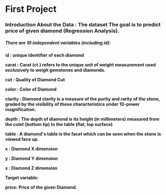 # First Project


### Introduction About the Data : The dataset The goal is to predict price of given diamond (Regression Analysis).

##### There are 10 independent variables (including id):

i**d : unique identifier of each diamond**

**carat : Carat (ct.) refers to the unique unit of weight measurement used exclusively to weigh gemstones and diamonds.**

**cut : Quality of Diamond Cut**

**color : Color of Diamond**

**clarity : Diamond clarity is a measure of the purity and rarity of the stone, graded by the visibility of these characteristics under 10-power magnification.**

**depth : The depth of diamond is its height (in millimeters) measured from the culet (bottom tip) to the table (flat, top surface)**

**table : A diamond's table is the facet which can be seen when the stone is viewed face up.**

**x : Diamond X dimension**

**y : Diamond Y dimension**

**x : Diamond Z dimension**

**Target variable:**

**price: Price of the given Diamond.**
